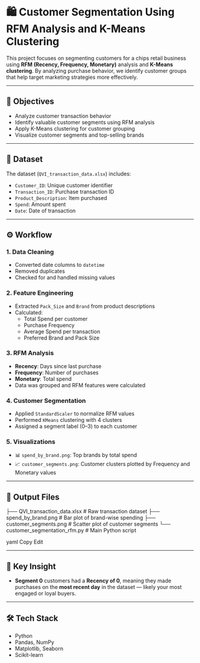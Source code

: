 # 🛍️ Customer Segmentation Using RFM Analysis and K-Means Clustering

This project focuses on segmenting customers for a chips retail business using **RFM (Recency, Frequency, Monetary)** analysis and **K-Means clustering**. By analyzing purchase behavior, we identify customer groups that help target marketing strategies more effectively.

---

## 📌 Objectives

- Analyze customer transaction behavior
- Identify valuable customer segments using RFM analysis
- Apply K-Means clustering for customer grouping
- Visualize customer segments and top-selling brands

---

## 📁 Dataset

The dataset (`QVI_transaction_data.xlsx`) includes:
- `Customer_ID`: Unique customer identifier
- `Transaction_ID`: Purchase transaction ID
- `Product_Description`: Item purchased
- `Spend`: Amount spent
- `Date`: Date of transaction

---

## ⚙️ Workflow

### 1. **Data Cleaning**
- Converted date columns to `datetime`
- Removed duplicates
- Checked for and handled missing values

### 2. **Feature Engineering**
- Extracted `Pack_Size` and `Brand` from product descriptions
- Calculated:
  - Total Spend per customer
  - Purchase Frequency
  - Average Spend per transaction
  - Preferred Brand and Pack Size

### 3. **RFM Analysis**
- **Recency**: Days since last purchase
- **Frequency**: Number of purchases
- **Monetary**: Total spend
- Data was grouped and RFM features were calculated

### 4. **Customer Segmentation**
- Applied `StandardScaler` to normalize RFM values
- Performed `KMeans` clustering with 4 clusters
- Assigned a segment label (0–3) to each customer

### 5. **Visualizations**
- 📊 `spend_by_brand.png`: Top brands by total spend
- 📈 `customer_segments.png`: Customer clusters plotted by Frequency and Monetary values

---

## 📂 Output Files

├── QVI_transaction_data.xlsx # Raw transaction dataset
├── spend_by_brand.png # Bar plot of brand-wise spending
├── customer_segments.png # Scatter plot of customer segments
└── customer_segmentation_rfm.py # Main Python script

yaml
Copy
Edit

---

## 📌 Key Insight

- **Segment 0** customers had a **Recency of 0**, meaning they made purchases on the **most recent day** in the dataset — likely your most engaged or loyal buyers.

---

## 🛠️ Tech Stack

- Python
- Pandas, NumPy
- Matplotlib, Seaborn
- Scikit-learn
